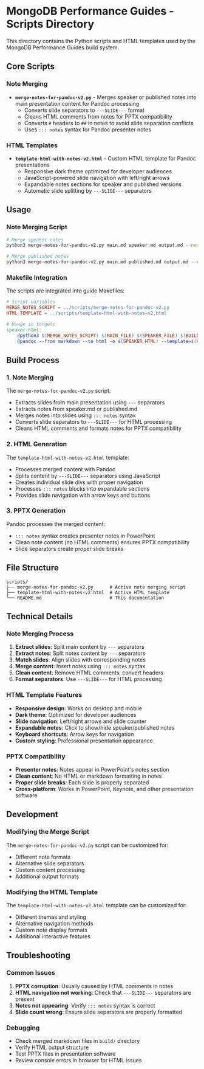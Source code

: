 # MongoDB Performance Guides - Scripts Directory

This directory contains the Python scripts and HTML templates used by the MongoDB Performance Guides build system.

## Core Scripts

### Note Merging
- **`merge-notes-for-pandoc-v2.py`** - Merges speaker or published notes into main presentation content for Pandoc processing
  - Converts slide separators to `---SLIDE---` format
  - Cleans HTML comments from notes for PPTX compatibility
  - Converts `#` headers to `##` in notes to avoid slide separation conflicts
  - Uses `::: notes` syntax for Pandoc presenter notes

### HTML Templates
- **`template-html-with-notes-v2.html`** - Custom HTML template for Pandoc presentations
  - Responsive dark theme optimized for developer audiences
  - JavaScript-powered slide navigation with left/right arrows
  - Expandable notes sections for speaker and published versions
  - Automatic slide splitting by `---SLIDE---` separators

## Usage

### Note Merging Script
```bash
# Merge speaker notes
python3 merge-notes-for-pandoc-v2.py main.md speaker.md output.md --notes-type=Speaker

# Merge published notes  
python3 merge-notes-for-pandoc-v2.py main.md published.md output.md --notes-type=Published
```

### Makefile Integration
The scripts are integrated into guide Makefiles:

```makefile
# Script variables
MERGE_NOTES_SCRIPT = ../scripts/merge-notes-for-pandoc-v2.py
HTML_TEMPLATE = ../scripts/template-html-with-notes-v2.html

# Usage in targets
speaker-html:
	@python3 $(MERGE_NOTES_SCRIPT) $(MAIN_FILE) $(SPEAKER_FILE) $(BUILD_DIR)/$(PRESENTATION_NAME)-speaker.md --notes-type=Speaker
	@pandoc --from markdown --to html -o $(SPEAKER_HTML) --template=$(HTML_TEMPLATE) $(BUILD_DIR)/$(PRESENTATION_NAME)-speaker.md
```

## Build Process

### 1. Note Merging
The `merge-notes-for-pandoc-v2.py` script:
- Extracts slides from main presentation using `---` separators
- Extracts notes from speaker.md or published.md
- Merges notes into slides using `::: notes` syntax
- Converts slide separators to `---SLIDE---` for HTML processing
- Cleans HTML comments and formats notes for PPTX compatibility

### 2. HTML Generation
The `template-html-with-notes-v2.html` template:
- Processes merged content with Pandoc
- Splits content by `---SLIDE---` separators using JavaScript
- Creates individual slide divs with proper navigation
- Processes `::: notes` blocks into expandable sections
- Provides slide navigation with arrow keys and buttons

### 3. PPTX Generation
Pandoc processes the merged content:
- `::: notes` syntax creates presenter notes in PowerPoint
- Clean note content (no HTML comments) ensures PPTX compatibility
- Slide separators create proper slide breaks

## File Structure

```
scripts/
├── merge-notes-for-pandoc-v2.py      # Active note merging script
├── template-html-with-notes-v2.html  # Active HTML template
└── README.md                         # This documentation
```

## Technical Details

### Note Merging Process
1. **Extract slides**: Split main content by `---` separators
2. **Extract notes**: Split notes content by `---` separators  
3. **Match slides**: Align slides with corresponding notes
4. **Merge content**: Insert notes using `::: notes` syntax
5. **Clean content**: Remove HTML comments, convert headers
6. **Format separators**: Use `---SLIDE---` for HTML processing

### HTML Template Features
- **Responsive design**: Works on desktop and mobile
- **Dark theme**: Optimized for developer audiences
- **Slide navigation**: Left/right arrows and slide counter
- **Expandable notes**: Click to show/hide speaker/published notes
- **Keyboard shortcuts**: Arrow keys for navigation
- **Custom styling**: Professional presentation appearance

### PPTX Compatibility
- **Presenter notes**: Notes appear in PowerPoint's notes section
- **Clean content**: No HTML or markdown formatting in notes
- **Proper slide breaks**: Each slide is properly separated
- **Cross-platform**: Works in PowerPoint, Keynote, and other presentation software

## Development

### Modifying the Merge Script
The `merge-notes-for-pandoc-v2.py` script can be customized for:
- Different note formats
- Alternative slide separators
- Custom content processing
- Additional output formats

### Modifying the HTML Template
The `template-html-with-notes-v2.html` template can be customized for:
- Different themes and styling
- Alternative navigation methods
- Custom note display formats
- Additional interactive features

## Troubleshooting

### Common Issues
1. **PPTX corruption**: Usually caused by HTML comments in notes
2. **HTML navigation not working**: Check that `---SLIDE---` separators are present
3. **Notes not appearing**: Verify `::: notes` syntax is correct
4. **Slide count wrong**: Ensure slide separators are properly formatted

### Debugging
- Check merged markdown files in `build/` directory
- Verify HTML output structure
- Test PPTX files in presentation software
- Review console errors in browser for HTML issues
